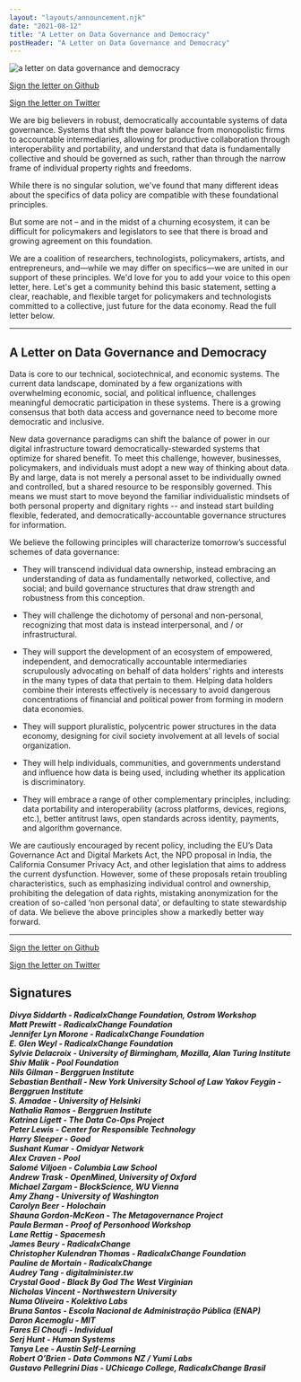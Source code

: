 ```yaml
---
layout: "layouts/announcement.njk"
date: "2021-08-12"
title: "A Letter on Data Governance and Democracy"
postHeader: "A Letter on Data Governance and Democracy"
---
```


![a letter on data governance and democracy](/images/announcements/data_gov_letter_thumbnail.png)

<a
  class="github-button"
  href="https://github.com/RadicalxChange/datagovletter/issues/new?assignees=alexrandaccio&labels=signature&template=sign-letter.yml&title=%5BSIGN%5D+Your+Name+Here"
  data-size="large"
  aria-label="Sign the letter on Github">Sign the letter on Github</a>
<script
  async
  defer
  src="https://buttons.github.io/buttons.js">
</script>

<a
  href="https://twitter.com/messages/compose?recipient_id=1062812681730543617&ref_src=twsrc%5Etfw"
  class="twitter-dm-button"
  data-size="large"
  data-text="Hi, I&#39;d like to sign the RxC Data Freedom Act Working Group&#39;s Letter on Data Governance and Democracy. Here is my name and affiliation:"
  data-screen-name="RadxChange"
  data-show-count="false">Sign the letter on Twitter</a>
<script
  async
  src="https://platform.twitter.com/widgets.js"
  charset="utf-8">
</script>

We are big believers in robust, democratically accountable systems of data governance. Systems that shift the power balance from monopolistic firms to accountable intermediaries, allowing for productive collaboration through interoperability and portability, and understand that data is fundamentally collective and should be governed as such, rather than through the narrow frame of individual property rights and freedoms.

While there is no singular solution, we've found that many different ideas about the specifics of data policy are compatible with these foundational principles.

But some are not – and in the midst of a churning ecosystem, it can be difficult for policymakers and legislators to see that there is broad and growing agreement on this foundation.

We are a coalition of researchers, technologists, policymakers, artists, and entrepreneurs, and—while we may differ on specifics—we are united in our support of these principles. We'd love for you to add your voice to this open letter, here. Let's get a community behind this basic statement, setting a clear, reachable, and flexible target for policymakers and technologists committed to a collective, just future for the data economy. Read the full letter below.

---

## A Letter on Data Governance and Democracy

Data is core to our technical, sociotechnical, and economic systems. The current data landscape, dominated by a few organizations with overwhelming economic, social, and political influence, challenges meaningful democratic participation in these systems. There is a growing consensus that both data access and governance need to become more democratic and inclusive.

New data governance paradigms can shift the balance of power in our digital infrastructure toward democratically-stewarded systems that optimize for shared benefit. To meet this challenge, however, businesses, policymakers, and individuals must adopt a new way of thinking about data. By and large, data is not merely a personal asset to be individually owned and controlled, but a shared resource to be responsibly governed. This means we must start to move beyond the familiar individualistic mindsets of both personal property and dignitary rights -- and instead start building flexible, federated, and democratically-accountable governance structures for information.

We believe the following principles will characterize tomorrow’s successful schemes of data governance:

- They will transcend individual data ownership, instead embracing an understanding of data as fundamentally networked, collective, and social; and build governance structures that draw strength and robustness from this conception.

- They will challenge the dichotomy of personal and non-personal, recognizing that most data is instead interpersonal, and / or infrastructural.

- They will support the development of an ecosystem of empowered, independent, and democratically accountable intermediaries scrupulously advocating on behalf of data holders’ rights and interests in the many types of data that pertain to them. Helping data holders combine their interests effectively is necessary to avoid dangerous concentrations of financial and political power from forming in modern data economies.

- They will support pluralistic, polycentric power structures in the data economy, designing for civil society involvement at all levels of social organization.

- They will help individuals, communities, and governments understand and influence how data is being used, including whether its application is discriminatory.

- They will embrace a range of other complementary principles, including: data portability and interoperability (across platforms, devices, regions, etc.), better antitrust laws, open standards across identity, payments, and algorithm governance.

We are cautiously encouraged by recent policy, including the EU’s Data Governance Act and Digital Markets Act, the NPD proposal in India, the California Consumer Privacy Act, and other legislation that aims to address the current dysfunction. However, some of these proposals retain troubling characteristics, such as emphasizing individual control and ownership, prohibiting the delegation of data rights, mistaking anonymization for the creation of so-called ‘non personal data’, or defaulting to state stewardship of data. We believe the above principles show a markedly better way forward.

---

<a
  class="github-button"
  href="https://github.com/RadicalxChange/datagovletter/issues/new?assignees=alexrandaccio&labels=signature&template=sign-letter.yml&title=%5BSIGN%5D+Your+Name+Here"
  data-size="large"
  aria-label="Sign the letter on Github">Sign the letter on Github</a>
<script
  async
  defer
  src="https://buttons.github.io/buttons.js">
</script>

<a
  href="https://twitter.com/messages/compose?recipient_id=1062812681730543617&ref_src=twsrc%5Etfw"
  class="twitter-dm-button"
  data-size="large"
  data-text="Hi, I&#39;d like to sign the RxC Data Freedom Act Working Group&#39;s Letter on Data Governance and Democracy. Here is my name and affiliation:"
  data-screen-name="RadxChange"
  data-show-count="false">Sign the letter on Twitter</a>
<script
  async
  src="https://platform.twitter.com/widgets.js"
  charset="utf-8">
</script>

## Signatures

***Divya Siddarth - RadicalxChange Foundation, Ostrom Workshop  
Matt Prewitt - RadicalxChange Foundation  
Jennifer Lyn Morone - RadicalxChange Foundation  
E. Glen Weyl - RadicalxChange Foundation  
Sylvie Delacroix - University of Birmingham, Mozilla, Alan Turing Institute   
Shiv Malik - Pool Foundation  
Nils Gilman - Berggruen Institute  
Sebastian Benthall - New York University School of Law Yakov Feygin - Berggruen Institute  
S. Amadae - University of Helsinki  
Nathalia Ramos - Berggruen Institute  
Katrina Ligett - The Data Co-Ops Project  
Peter Lewis - Center for Responsible Technology  
Harry Sleeper - Good  
Sushant Kumar - Omidyar Network  
Alex Craven - Pool  
Salomé Viljoen - Columbia Law School  
Andrew Trask - OpenMined, University of Oxford  
Michael Zargam - BlockScience, WU Vienna  
Amy Zhang - University of Washington  
Carolyn Beer - Holochain  
Shauna Gordon-McKeon - The Metagovernance Project  
Paula Berman - Proof of Personhood Workshop  
Lane Rettig - Spacemesh  
James Beury - RadicalxChange  
Christopher Kulendran Thomas - RadicalxChange Foundation  
Pauline de Mortain - RadicalxChange  
Audrey Tang - digitalminister.tw  
Crystal Good - Black By God The West Virginian  
Nicholas Vincent - Northwestern University  
Numa Oliveira - Kolektivo Labs  
Bruna Santos - Escola Nacional de Administração Pública (ENAP)  
Daron Acemoglu - MIT  
Fares El Choufi - Individual  
Serj Hunt - Human Systems  
Tanya Lee - Austin Self-Learning  
Robert O’Brien - Data Commons NZ / Yumi Labs  
Gustavo Pellegrini Dias - UChicago College, RadicalxChange Brasil***
